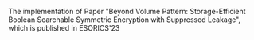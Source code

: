 The implementation of Paper "Beyond Volume Pattern: Storage-Efficient Boolean Searchable Symmetric Encryption with Suppressed Leakage", which is published in ESORICS'23

<!--
## 简单说明
*Enron* 数据集共有517439个文档 <br>
*newsgroups* 数据集共有19998个文档 <br>
我们使用*Enron*数据集中大于1KB的文档进行实验，共365665个，
因为小于1KB的文档中只含有很少的有用信息，提取到的关键字非常
有限。
#### 函数说明
**ClassifyFiles**  
根据文件大小进行分类，方便后续选择具有足够词汇量的文档<br>
**test**<br>
关键字提取流程：<br>
使用Python的NLTK对文章中的单词进行归类分析
后，提取单词的词干。同时剔除单词长度小于4或大于10的单词，并且
剔除含有数字的单词。<br>
对文件进行预处理后，我们使用sklearn包的TfidfVectorizer模块
根据词频提取文档中的关键字。最终我们提取得到XX个关键字，共XX对
文档-关键字。<br>
`max_df=0.85, min_df=0.05, max_features=1000`提取关键字
的参数
#### 设置说明
测试git
-->
